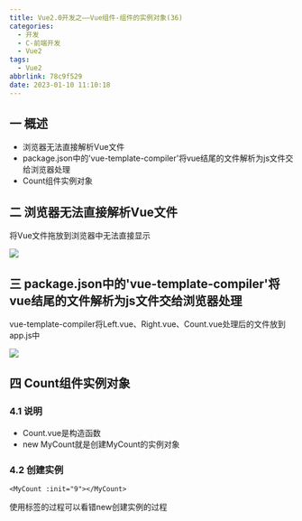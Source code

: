 ```yaml
---
title: Vue2.0开发之——Vue组件-组件的实例对象(36)
categories:
  - 开发
  - C-前端开发
  - Vue2
tags:
  - Vue2
abbrlink: 78c9f529
date: 2023-01-10 11:10:18
---
```

## 一 概述

* 浏览器无法直接解析Vue文件
* package.json中的'vue-template-compiler'将vue结尾的文件解析为js文件交给浏览器处理
* Count组件实例对象

<!--more-->

## 二 浏览器无法直接解析Vue文件

将Vue文件拖放到浏览器中无法直接显示

![][1]

## 三 package.json中的'vue-template-compiler'将vue结尾的文件解析为js文件交给浏览器处理

vue-template-compiler将Left.vue、Right.vue、Count.vue处理后的文件放到app.js中

![][2]

## 四 Count组件实例对象
### 4.1 说明
* Count.vue是构造函数
* new MyCount就是创建MyCount的实例对象

### 4.2 创建实例
```
<MyCount :init="9"></MyCount>
```

使用标签的过程可以看错new创建实例的过程




[1]:https://cdn.jsdelivr.net/gh/PGzxc/CDN/blog-vue/vue02-36-vue-chrome-src.png
[2]:https://cdn.jsdelivr.net/gh/PGzxc/CDN/blog-vue/vue02-36-vue-template-compiler.png